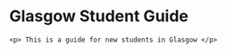 <!DOCTYPE html>
<html>
  <head>
    <title> First Page </title>
  </head>
  <body>
    <h1> Glasgow Student Guide </h1>

    <p> This is a guide for new students in Glasgow </p>
  </body>
</html>
